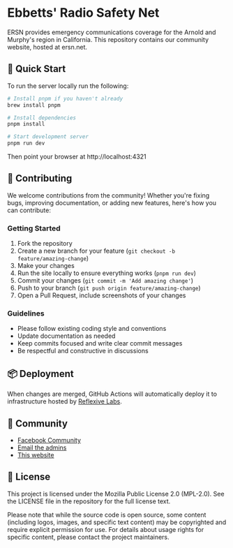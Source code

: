 # Ebbetts' Radio Safety Net

ERSN provides emergency communications coverage for the Arnold and Murphy's region in California. This repository contains our community website, hosted at ersn.net.

## 🚀 Quick Start

To run the server locally run the following:

```bash
# Install pnpm if you haven't already
brew install pnpm

# Install dependencies
pnpm install

# Start development server
pnpm run dev
```

Then point your browser at http://localhost:4321

## 🤝 Contributing

We welcome contributions from the community! Whether you're fixing bugs, improving documentation, or adding new features, here's how you can contribute:

### Getting Started

1. Fork the repository
2. Create a new branch for your feature (`git checkout -b feature/amazing-change`)
3. Make your changes
4. Run the site locally to ensure everything works (`pnpm run dev`)
5. Commit your changes (`git commit -m 'Add amazing change'`)
6. Push to your branch (`git push origin feature/amazing-change`)
7. Open a Pull Request, include screenshots of your changes

### Guidelines

- Please follow existing coding style and conventions
- Update documentation as needed
- Keep commits focused and write clear commit messages
- Be respectful and constructive in discussions

## 📦 Deployment

When changes are merged, GitHub Actions will automatically deploy it to infrastructure hosted by [Reflexive Labs](https://reflexive.sh).

## 📱 Community

- [Facebook Community](https://www.facebook.com/groups/275755018436709)
- [Email the admins](mailto:ersnnets@gmail.com)
- [This website](https://ersn.net/)

## 📄 License

This project is licensed under the Mozilla Public License 2.0 (MPL-2.0). See the LICENSE file in the repository for the full license text.

Please note that while the source code is open source, some content (including logos, images, and specific text content) may be copyrighted and require explicit permission for use. For details about usage rights for specific content, please contact the project maintainers.
